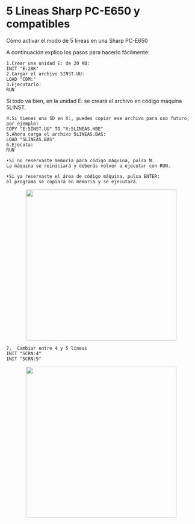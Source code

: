 # 5 Lineas Sharp PC-E650 y compatibles


Cómo activar el modo de 5 líneas en una Sharp PC-E650

A continuación explico los pasos para hacerlo fácilmente:  

	1.Crear una unidad E: de 20 KB:  
	INIT "E:20K"   
	2.Cargar el archivo 5INST.UU:  
	LOAD "COM:"   
	3.Ejecutarlo:  
	RUN  
 
Si todo va bien, en la unidad E: se creará el archivo en código máquina 5LINST.  

	4.Si tienes una SD en X:, puedes copiar ese archivo para uso futuro, por ejemplo:  
	COPY "E:5INST.UU" TO "X:5LINEAS.HBE"   
	5.Ahora carga el archivo 5LINEAS.BAS:  
	LOAD "5LINEAS.BAS"   
	6.Ejecuta:  
	RUN  

	•Si no reservaste memoria para código máquina, pulsa N. 
	La máquina se reiniciará y deberás volver a ejecutar con RUN.
   
	•Si ya reservaste el área de código máquina, pulsa ENTER: 
	el programa se copiará en memoria y se ejecutará.
 
<p align="center">
<img src="https://github.com/user-attachments/assets/a55537d8-dc85-4f92-a2c2-91a7ea5cba01" width="400">
</p>
<p align="center">
   
	7.	Cambiar entre 4 y 5 líneas
 	INIT "SCRN:4"
 	INIT "SCRN:5"

<p align="center">
<img src="https://github.com/user-attachments/assets/082c972d-815d-4b50-adee-bc86bcca6a9f" width="400">
</p>
<p align="center">


  




  
